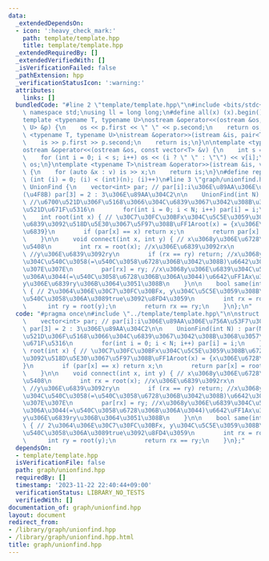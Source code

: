 ```yaml
---
data:
  _extendedDependsOn:
  - icon: ':heavy_check_mark:'
    path: template/template.hpp
    title: template/template.hpp
  _extendedRequiredBy: []
  _extendedVerifiedWith: []
  _isVerificationFailed: false
  _pathExtension: hpp
  _verificationStatusIcon: ':warning:'
  attributes:
    links: []
  bundledCode: "#line 2 \"template/template.hpp\"\n#include <bits/stdc++.h>\nusing\
    \ namespace std;\nusing ll = long long;\n#define all(x) (x).begin(), (x).end()\n\
    template <typename T, typename U>\nostream &operator<<(ostream &os, const pair<T,\
    \ U> &p) {\n    os << p.first << \" \" << p.second;\n    return os;\n}\ntemplate\
    \ <typename T, typename U>\nistream &operator>>(istream &is, pair<T, U> &p) {\n\
    \    is >> p.first >> p.second;\n    return is;\n}\n\ntemplate <typename T>\n\
    ostream &operator<<(ostream &os, const vector<T> &v) {\n    int s = (int)v.size();\n\
    \    for (int i = 0; i < s; i++) os << (i ? \" \" : \"\") << v[i];\n    return\
    \ os;\n}\ntemplate <typename T>\nistream &operator>>(istream &is, vector<T> &v)\
    \ {\n    for (auto &x : v) is >> x;\n    return is;\n}\n#define rep(i, n) for\
    \ (int (i) = 0; (i) < (int)(n); (i)++)\n#line 3 \"graph/unionfind.hpp\"\n\nstruct\
    \ UnionFind {\n    vector<int> par; // par[i]:i\u306E\u89AA\u306E\u756A\u53F7\u3000\
    (\u4F8B) par[3] = 2 : 3\u306E\u89AA\u304C2\n\n    UnionFind(int N) : par(N) {\
    \ //\u6700\u521D\u306F\u5168\u3066\u304C\u6839\u3067\u3042\u308B\u3068\u3057\u3066\
    \u521D\u671F\u5316\n        for(int i = 0; i < N; i++) par[i] = i;\n    }\n\n\
    \    int root(int x) { // \u30C7\u30FC\u30BFx\u304C\u5C5E\u3059\u308B\u6728\u306E\
    \u6839\u3092\u518D\u5E30\u3067\u5F97\u308B\uFF1Aroot(x) = {x\u306E\u6728\u306E\
    \u6839}\n        if (par[x] == x) return x;\n        return par[x] = root(par[x]);\n\
    \    }\n\n    void connect(int x, int y) { // x\u3068y\u306E\u6728\u3092\u4F75\
    \u5408\n        int rx = root(x); //x\u306E\u6839\u3092rx\n        int ry = root(y);\
    \ //y\u306E\u6839\u3092ry\n        if (rx == ry) return; //x\u3068y\u306E\u6839\
    \u304C\u540C\u3058(=\u540C\u3058\u6728\u306B\u3042\u308B)\u6642\u306F\u305D\u306E\
    \u307E\u307E\n        par[rx] = ry; //x\u3068y\u306E\u6839\u304C\u540C\u3058\u3067\
    \u306A\u3044(=\u540C\u3058\u6728\u306B\u306A\u3044)\u6642\uFF1Ax\u306E\u6839rx\u3092\
    y\u306E\u6839ry\u306B\u3064\u3051\u308B\n    }\n\n    bool same(int x, int y)\
    \ { // 2\u3064\u306E\u30C7\u30FC\u30BFx, y\u304C\u5C5E\u3059\u308B\u6728\u304C\
    \u540C\u3058\u306A\u3089true\u3092\u8FD4\u3059\n        int rx = root(x);\n  \
    \      int ry = root(y);\n        return rx == ry;\n    }\n};\n"
  code: "#pragma once\n#include \"../template/template.hpp\"\n\nstruct UnionFind {\n\
    \    vector<int> par; // par[i]:i\u306E\u89AA\u306E\u756A\u53F7\u3000(\u4F8B)\
    \ par[3] = 2 : 3\u306E\u89AA\u304C2\n\n    UnionFind(int N) : par(N) { //\u6700\
    \u521D\u306F\u5168\u3066\u304C\u6839\u3067\u3042\u308B\u3068\u3057\u3066\u521D\
    \u671F\u5316\n        for(int i = 0; i < N; i++) par[i] = i;\n    }\n\n    int\
    \ root(int x) { // \u30C7\u30FC\u30BFx\u304C\u5C5E\u3059\u308B\u6728\u306E\u6839\
    \u3092\u518D\u5E30\u3067\u5F97\u308B\uFF1Aroot(x) = {x\u306E\u6728\u306E\u6839\
    }\n        if (par[x] == x) return x;\n        return par[x] = root(par[x]);\n\
    \    }\n\n    void connect(int x, int y) { // x\u3068y\u306E\u6728\u3092\u4F75\
    \u5408\n        int rx = root(x); //x\u306E\u6839\u3092rx\n        int ry = root(y);\
    \ //y\u306E\u6839\u3092ry\n        if (rx == ry) return; //x\u3068y\u306E\u6839\
    \u304C\u540C\u3058(=\u540C\u3058\u6728\u306B\u3042\u308B)\u6642\u306F\u305D\u306E\
    \u307E\u307E\n        par[rx] = ry; //x\u3068y\u306E\u6839\u304C\u540C\u3058\u3067\
    \u306A\u3044(=\u540C\u3058\u6728\u306B\u306A\u3044)\u6642\uFF1Ax\u306E\u6839rx\u3092\
    y\u306E\u6839ry\u306B\u3064\u3051\u308B\n    }\n\n    bool same(int x, int y)\
    \ { // 2\u3064\u306E\u30C7\u30FC\u30BFx, y\u304C\u5C5E\u3059\u308B\u6728\u304C\
    \u540C\u3058\u306A\u3089true\u3092\u8FD4\u3059\n        int rx = root(x);\n  \
    \      int ry = root(y);\n        return rx == ry;\n    }\n};"
  dependsOn:
  - template/template.hpp
  isVerificationFile: false
  path: graph/unionfind.hpp
  requiredBy: []
  timestamp: '2023-11-22 22:40:44+09:00'
  verificationStatus: LIBRARY_NO_TESTS
  verifiedWith: []
documentation_of: graph/unionfind.hpp
layout: document
redirect_from:
- /library/graph/unionfind.hpp
- /library/graph/unionfind.hpp.html
title: graph/unionfind.hpp
---
```

